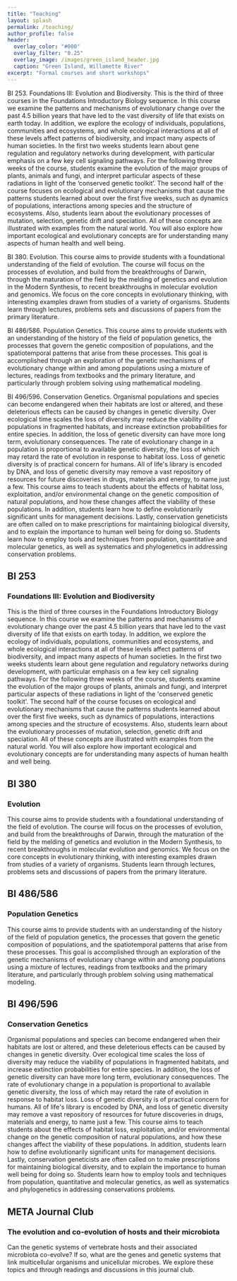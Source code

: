 ```yaml
---
title: "Teaching"
layout: splash
permalink: /teaching/
author_profile: false
header:
  overlay_color: "#000"
  overlay_filter: "0.25"
  overlay_image: /images/green_island_header.jpg
  caption: "Green Island, Willamette River"
excerpt: "Formal courses and short workshops"
---
```


BI 253. Foundations III: Evolution and Biodiversity. This is the third of three courses in the Foundations Introductory Biology sequence.  In this course we examine the patterns and mechanisms of evolutionary change over the past 4.5 billion years that have led to the vast diversity of life that exists on earth today.  In addition, we explore the ecology of individuals, populations, communities and ecosystems, and whole ecological interactions at all of these levels affect patterns of biodiversity, and impact many aspects of human societies. In the first two weeks students learn about gene regulation and regulatory networks during development, with particular emphasis on a few key cell signaling pathways.  For the following three weeks of the course, students examine the evolution of the major groups of plants, animals and fungi, and interpret particular aspects of these radiations in light of the ‘conserved genetic toolkit’.  The second half of the course focuses on ecological and evolutionary mechanisms that cause the patterns students learned about over the first five weeks, such as dynamics of populations, interactions among species and the structure of ecosystems.  Also, students learn about the evolutionary processes of mutation, selection, genetic drift and speciation.  All of these concepts are illustrated with examples from the natural world.  You will also explore how important ecological and evolutionary concepts are for understanding many aspects of human health and well being.

BI 380. Evolution. This course aims to provide students with a foundational understanding of the field of evolution. The course will focus on the processes of evolution, and build from the breakthroughs of Darwin, through the maturation of the field by the melding of genetics and evolution in the Modern Synthesis, to recent breakthroughs in molecular evolution and genomics. We focus on the core concepts in evolutionary thinking, with interesting examples drawn from studies of a variety of organisms. Students learn through lectures, problems sets and discussions of papers from the primary literature.

BI 486/586. Population Genetics. This course aims to provide students with an understanding of the history of the field of population genetics, the processes that govern the genetic composition of populations, and the spatiotemporal patterns that arise from these processes. This goal is accomplished through an exploration of the genetic mechanisms of evolutionary change within and among populations using a mixture of lectures, readings from textbooks and the primary literature, and particularly through problem solving using mathematical modeling.

BI 496/596. Conservation Genetics.  Organismal populations and species can become endangered when their habitats are lost or altered, and these deleterious effects can be caused by changes in genetic diversity. Over ecological time scales the loss of diversity may reduce the viability of populations in fragmented habitats, and increase extinction probabilities for entire species. In addition, the loss of genetic diversity can have more long term, evolutionary consequences. The rate of evolutionary change in a population is proportional to available genetic diversity, the loss of which may retard the rate of evolution in response to habitat loss. Loss of genetic diversity is of practical concern for humans. All of life's library is encoded by DNA, and loss of genetic diversity may remove a vast repository of resources for future discoveries in drugs, materials and energy, to name just a few. This course aims to teach students about the effects of habitat loss, exploitation, and/or environmental change on the genetic composition of natural populations, and how these changes affect the viability of these populations. In addition, students learn how to define evolutionarily significant units for management decisions. Lastly, conservation geneticists are often called on to make prescriptions for maintaining biological diversity, and to explain the importance to human well being for doing so. Students learn how to employ tools and techniques from population, quantitative and molecular genetics, as well as systematics and phylogenetics in addressing conservation problems.



BI 253
------

### Foundations III: Evolution and Biodiversity

This is the third of three courses in the Foundations Introductory
Biology sequence. In this course we examine the patterns and mechanisms
of evolutionary change over the past 4.5 billion years that have led to
the vast diversity of life that exists on earth today. In addition, we
explore the ecology of individuals, populations, communities and
ecosystems, and whole ecological interactions at all of these levels
affect patterns of biodiversity, and impact many aspects of human
societies. In the first two weeks students learn about gene regulation
and regulatory networks during development, with particular emphasis on
a few key cell signaling pathways. For the following three weeks of the
course, students examine the evolution of the major groups of plants,
animals and fungi, and interpret particular aspects of these radiations
in light of the 'conserved genetic toolkit'. The second half of the
course focuses on ecological and evolutionary mechanisms that cause the
patterns students learned about over the first five weeks, such as
dynamics of populations, interactions among species and the structure of
ecosystems. Also, students learn about the evolutionary processes of
mutation, selection, genetic drift and speciation. All of these concepts
are illustrated with examples from the natural world. You will also
explore how important ecological and evolutionary concepts are for
understanding many aspects of human health and well being.

BI 380
------

### Evolution

This course aims to provide students with a foundational understanding
of the field of evolution. The course will focus on the processes of
evolution, and build from the breakthroughs of Darwin, through the
maturation of the field by the melding of genetics and evolution in the
Modern Synthesis, to recent breakthroughs in molecular evolution and
genomics. We focus on the core concepts in evolutionary thinking, with
interesting examples drawn from studies of a variety of organisms.
Students learn through lectures, problems sets and discussions of papers
from the primary literature.

BI 486/586
----------

### Population Genetics

This course aims to provide students with an understanding of the
history of the field of population genetics, the processes that govern
the genetic composition of populations, and the spatiotemporal patterns
that arise from these processes. This goal is accomplished through an
exploration of the genetic mechanisms of evolutionary change within and
among populations using a mixture of lectures, readings from textbooks
and the primary literature, and particularly through problem solving
using mathematical modeling.

BI 496/596
----------

### Conservation Genetics

Organismal populations and species can become endangered when their
habitats are lost or altered, and these deleterious effects can be
caused by changes in genetic diversity. Over ecological time scales the
loss of diversity may reduce the viability of populations in fragmented
habitats, and increase extinction probabilities for entire species. In
addition, the loss of genetic diversity can have more long term,
evolutionary consequences. The rate of evolutionary change in a
population is proportional to available genetic diversity, the loss of
which may retard the rate of evolution in response to habitat loss. Loss
of genetic diversity is of practical concern for humans. All of life\'s
library is encoded by DNA, and loss of genetic diversity may remove a
vast repository of resources for future discoveries in drugs, materials
and energy, to name just a few. This course aims to teach students about
the effects of habitat loss, exploitation, and/or environmental change
on the genetic composition of natural populations, and how these changes
affect the viability of these populations. In addition, students learn
how to define evolutionarily significant units for management decisions.
Lastly, conservation geneticists are often called on to make
prescriptions for maintaining biological diversity, and to explain the
importance to human well being for doing so. Students learn how to
employ tools and techniques from population, quantitative and molecular
genetics, as well as systematics and phylogenetics in addressing
conservations problems.

META Journal Club
-----------------

### The evolution and co-evolution of hosts and their microbiota

Can the genetic systems of vertebrate hosts and their associated
microbiota co-evolve? If so, what are the genes and genetic systems that
link multicellular organisms and unicellular microbes. We explore these
topics and through readings and discussions in this journal club.
